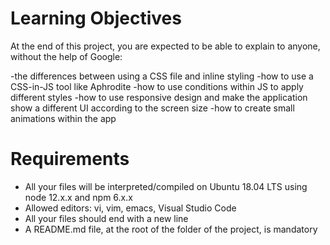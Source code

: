 # Learning Objectives
At the end of this project, you are expected to be able to explain to anyone, without the help of Google:

-the differences between using a CSS file and inline styling
-how to use a CSS-in-JS tool like Aphrodite
-how to use conditions within JS to apply different styles
-how to use responsive design and make the application show a different UI according to the screen size
-how to create small animations within the app

# Requirements
- All your files will be interpreted/compiled on Ubuntu 18.04 LTS using node 12.x.x and npm 6.x.x
- Allowed editors: vi, vim, emacs, Visual Studio Code
- All your files should end with a new line
- A README.md file, at the root of the folder of the project, is mandatory
